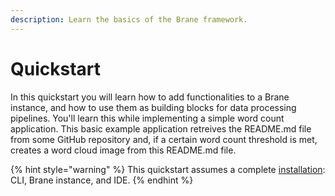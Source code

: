 ```yaml
---
description: Learn the basics of the Brane framework.
---
```


# Quickstart

In this quickstart you will learn how to add functionalities to a Brane instance, and how to use them as building blocks for data processing pipelines. You'll learn this while implementing a simple word count application. This basic example application retreives the README.md file from some GitHub repository and, if a certain word count threshold is met, creates a word cloud image from this README.md file.

{% hint style="warning" %}
This quickstart assumes a complete [installation](../installation.md): CLI, Brane instance, and IDE.
{% endhint %}
